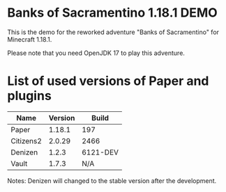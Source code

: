 # Banks of Sacramentino 1.18.1 DEMO

This is the demo for the reworked adventure "Banks of Sacramentino" for Minecraft 1.18.1.

Please note that you need OpenJDK 17 to play this adventure.

# List of used versions of Paper and plugins

| Name      | Version | Build    |
| --------- | ------- | -------- |
| Paper     | 1.18.1  | 197      |
| Citizens2 | 2.0.29  | 2466     |
| Denizen   | 1.2.3   | 6121-DEV |
| Vault     | 1.7.3   | N/A      |

Notes:
Denizen will changed to the stable version after the development.

